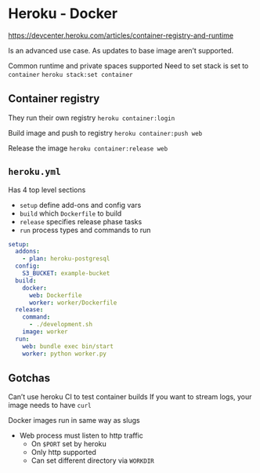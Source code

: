 # Heroku - Docker

https://devcenter.heroku.com/articles/container-registry-and-runtime

Is an advanced use case. As updates to base image aren’t supported.

Common runtime and private spaces supported
Need to set stack is set to `container`
`heroku stack:set container`

## Container registry

They run their own registry
`heroku container:login`

Build image and push to registry
`heroku container:push web`

Release the image
`heroku container:release web`

## `heroku.yml`

Has 4 top level sections

- `setup` define add-ons and config vars
- `build` which `Dockerfile` to build
- `release` specifies release phase tasks
- `run` process types and commands to run

```yaml
setup:
  addons:
    - plan: heroku-postgresql
  config:
    S3_BUCKET: example-bucket
  build:
    docker:
      web: Dockerfile
      worker: worker/Dockerfile
  release:
    command:
      - ./development.sh
    image: worker
  run:
    web: bundle exec bin/start
    worker: python worker.py
```

## Gotchas

Can’t use heroku CI to test container builds
If you want to stream logs, your image needs to have `curl`

Docker images run in same way as slugs

- Web process must listen to http traffic
  - On `$PORT` set by heroku
  - Only http supported
  - Can set different directory via `WORKDIR`
